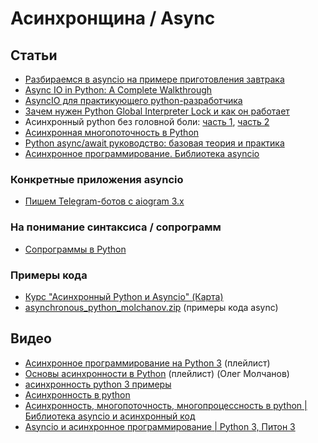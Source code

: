 # Асинхронщина / Async

## Статьи

- [Разбираемся в asyncio на примере приготовления завтрака](https://ru.hexlet.io/blog/posts/razbiraemsya-v-asyncio-na-primere-prigotovleniya-zavtraka)
- [Async IO in Python: A Complete Walkthrough](https://realpython.com/async-io-python/)
- [AsyncIO для практикующего python-разработчика](https://habr.com/ru/articles/337420/)
- [Зачем нужен Python Global Interpreter Lock и как он работает](https://tproger.ru/translations/global-interpreter-lock-guide)
- Асинхронный python без головной боли: [часть 1](https://habr.com/ru/articles/667630/), [часть 2
](https://habr.com/ru/articles/671798/)
- [Асинхронная многопоточность в Python](https://nuancesprog.ru/p/13287/)
- [Python async/await руководство: базовая теория и практика](https://imgvoid.medium.com/python-async-await-%D1%80%D1%83%D0%BA%D0%BE%D0%B2%D0%BE%D0%B4%D1%81%D1%82%D0%B2%D0%BE-%D0%B1%D0%B0%D0%B7%D0%BE%D0%B2%D0%B0%D1%8F-%D1%82%D0%B5%D0%BE%D1%80%D0%B8%D1%8F-%D0%B8-%D0%BF%D1%80%D0%B0%D0%BA%D1%82%D0%B8%D0%BA%D0%B0-f970e29854b3)
- [Асинхронное программирование. Библиотека asyncio](https://cs.mipt.ru/advanced_python/lessons/lab10.html)

### Конкретные приложения asyncio

- [Пишем Telegram-ботов с aiogram 3.x](https://mastergroosha.github.io/aiogram-3-guide/)

### На понимание синтаксиса / сопрограмм

- [Сопрограммы в Python](https://habr.com/ru/articles/196918/)

### Примеры кода

- [Курс "Асинхронный Python и Asyncio" (Карта)](https://boosty.to/omolchanov/posts/34ef77a6-e947-4505-8d81-9667276448ba)
- [asynchronous_python_molchanov.zip](https://www.patreon.com/file?h=26640469&i=3746546) (примеры кода async)


## Видео

- [Асинхронное программирование на Python 3](https://www.youtube.com/watch?v=BmOjeVM0w1U&list=PLJcqk6mrJtxCo_KqHV2rM2_a3Z8qoE5Gk) (плейлист)
- [Основы асинхронности в Python](https://www.youtube.com/watch?v=ZGfv_yRLBiY&list=PLlWXhlUMyooawilqK4lPXRvxtbYiw34S8) (плейлист) (Олег Молчанов)
- [асинхронность python 3 примеры](https://www.youtube.com/watch?v=T8Dkra9iPeY)
- [Асинхронность в python](https://www.youtube.com/watch?v=k3NjLeAdNe0)
- [Асинхронность, многопоточность, многопроцессность в python | Библиотека asyncio и асинхронный код](https://www.youtube.com/watch?v=_4QY1nGFRY8)
- [Asyncio и асинхронное программирование | Python 3, Питон 3](https://www.youtube.com/watch?v=17opMYWZ7ws)
